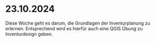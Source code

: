 # 23.10.2024

Diese Woche geht es darum, die Grundlagen der Inventurplanung zu erlernen. Entsprechend wird es hierfür auch eine QGIS Übung zu Inventurdesign geben.